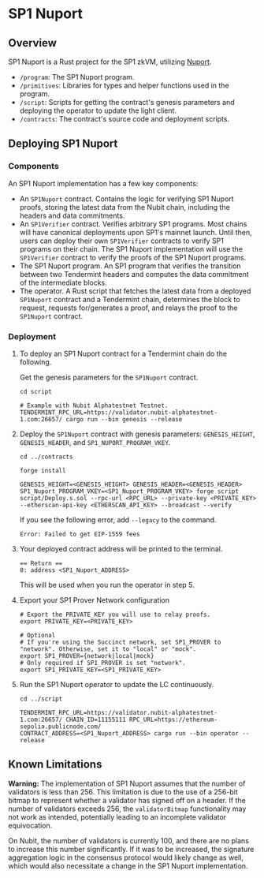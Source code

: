 # SP1 Nuport

## Overview

SP1 Nuport is a Rust project for the SP1 zkVM, utilizing [Nuport](https://github.com/RiemaLabs/Nuport).

- `/program`: The SP1 Nuport program.
- `/primitives`: Libraries for types and helper functions used in the program.
- `/script`: Scripts for getting the contract's genesis parameters and deploying the operator to
    update the light client.
- `/contracts`: The contract's source code and deployment scripts.

## Deploying SP1 Nuport

### Components

An SP1 Nuport implementation has a few key components:

- An `SP1Nuport` contract. Contains the logic for verifying SP1 Nuport proofs, storing the
latest data from the Nubit chain, including the headers and data commitments.
- An `SP1Verifier` contract. Verifies arbitrary SP1 programs. Most chains will have canonical deployments
upon SP1's mainnet launch. Until then, users can deploy their own `SP1Verifier` contracts to verify
SP1 programs on their chain. The SP1 Nuport implementation will use the `SP1Verifier` contract to verify the proofs of the SP1 Nuport programs.
- The SP1 Nuport program. An SP1 program that verifies the transition between two Tendermint
headers and computes the data commitment of the intermediate blocks.
- The operator. A Rust script that fetches the latest data from a deployed `SP1Nuport` contract and a
Tendermint chain, determines the block to request, requests for/generates a proof, and relays the proof to
the `SP1Nuport` contract.

### Deployment

1. To deploy an SP1 Nuport contract for a Tendermint chain do the following.

    Get the genesis parameters for the `SP1Nuport` contract.

    ```shell
    cd script

    # Example with Nubit Alphatestnet Testnet.
    TENDERMINT_RPC_URL=https://validator.nubit-alphatestnet-1.com:26657/ cargo run --bin genesis --release
    ```

2. Deploy the `SP1Nuport` contract with genesis parameters: `GENESIS_HEIGHT`, `GENESIS_HEADER`, and `SP1_NUPORT_PROGRAM_VKEY`.

    ```shell
    cd ../contracts

    forge install

    GENESIS_HEIGHT=<GENESIS_HEIGHT> GENESIS_HEADER=<GENESIS_HEADER> SP1_Nuport_PROGRAM_VKEY=<SP1_Nuport_PROGRAM_VKEY> forge script script/Deploy.s.sol --rpc-url <RPC_URL> --private-key <PRIVATE_KEY> --etherscan-api-key <ETHERSCAN_API_KEY> --broadcast --verify
    ```

    If you see the following error, add `--legacy` to the command.

    ```shell
    Error: Failed to get EIP-1559 fees    
    ```

3. Your deployed contract address will be printed to the terminal.

    ```shell
    == Return ==
    0: address <SP1_Nuport_ADDRESS>
    ```

    This will be used when you run the operator in step 5.

4. Export your SP1 Prover Network configuration

    ```shell
    # Export the PRIVATE_KEY you will use to relay proofs.
    export PRIVATE_KEY=<PRIVATE_KEY>

    # Optional
    # If you're using the Succinct network, set SP1_PROVER to "network". Otherwise, set it to "local" or "mock".
    export SP1_PROVER={network|local|mock}
    # Only required if SP1_PROVER is set "network".
    export SP1_PRIVATE_KEY=<SP1_PRIVATE_KEY>
    ```

5. Run the SP1 Nuport operator to update the LC continuously.

    ```
    cd ../script
    
    TENDERMINT_RPC_URL=https://validator.nubit-alphatestnet-1.com:26657/ CHAIN_ID=11155111 RPC_URL=https://ethereum-sepolia.publicnode.com/
    CONTRACT_ADDRESS=<SP1_Nuport_ADDRESS> cargo run --bin operator --release
    ```

## Known Limitations

**Warning:** The implementation of SP1 Nuport assumes that the number of validators is less than
256. This limitation is due to the use of a 256-bit bitmap to represent whether a validator has
signed off on a header. If the number of validators exceeds 256, the `validatorBitmap` functionality
may not work as intended, potentially leading to an incomplete validator equivocation.

On Nubit, the number of validators is currently 100, and there are no plans to increase this number
significantly. If it was to be increased, the signature aggregation logic in the consensus protocol
would likely change as well, which would also necessitate a change in the SP1 Nuport implementation.
